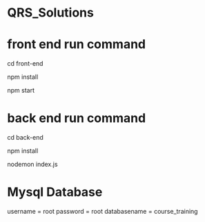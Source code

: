 # QRS_Solutions

# front end run command
cd front-end

npm install

npm start

# back end run command
cd back-end

npm install

nodemon index.js

# Mysql Database

username = root
password = root
databasename = course_training
